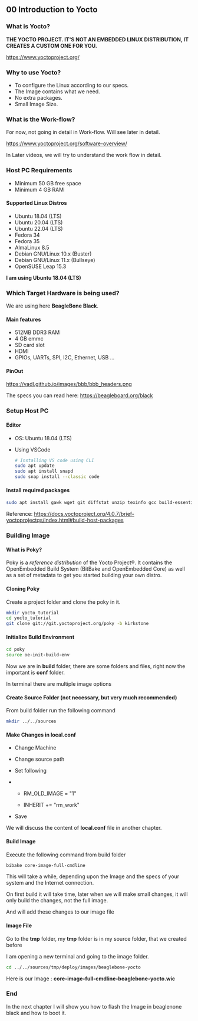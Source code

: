 ## 00 Introduction to Yocto

### What is Yocto?

**THE YOCTO PROJECT.  IT'S NOT AN EMBEDDED LINUX DISTRIBUTION, IT CREATES A CUSTOM ONE FOR YOU.**

https://www.yoctoproject.org/

### Why to use Yocto?

* To configure the Linux according to our specs. 
* The Image contains what we need.
* No extra packages. 
* Small Image Size.

### What is the  Work-flow?

For now, not going in detail in Work-flow. Will see later in detail.

https://www.yoctoproject.org/software-overview/

In Later videos, we will try to understand the work flow in detail.

### Host PC Requirements

* Minimum 50 GB free space
* Minimum 4 GB RAM

#### Supported Linux Distros

- Ubuntu 18.04 (LTS)
- Ubuntu 20.04 (LTS)
- Ubuntu 22.04 (LTS)
- Fedora 34
- Fedora 35
- AlmaLinux 8.5
- Debian GNU/Linux 10.x (Buster)
- Debian GNU/Linux 11.x (Bullseye)
- OpenSUSE Leap 15.3

**I am using Ubuntu 18.04 (LTS)**

### Which Target Hardware is being used?

We are using here **BeagleBone Black**.

#### Main features

* 512MB DDR3 RAM
* 4 GB emmc
* SD card slot
* HDMI
* GPIOs, UARTs, SPI, I2C, Ethernet, USB ... 

#### PinOut

https://vadl.github.io/images/bbb/bbb_headers.png

The specs you can read here:
https://beagleboard.org/black

### Setup Host PC

#### Editor

* OS: Ubuntu 18.04 (LTS)

* Using VSCode

  ```bash
  # Installing VS code using CLI
  sudo apt update
  sudo apt install snapd
  sudo snap install --classic code
  ```

#### Install required packages

```bash
sudo apt install gawk wget git diffstat unzip texinfo gcc build-essential chrpath socat cpio python3 python3-pip python3-pexpect xz-utils debianutils iputils-ping python3-git python3-jinja2 libegl1-mesa libsdl1.2-dev pylint3 xterm python3-subunit mesa-common-dev zstd liblz4-tool

```

Reference: https://docs.yoctoproject.org/4.0.7/brief-yoctoprojectqs/index.html#build-host-packages



### Building Image

#### What is Poky?

Poky is a *reference distribution* of the Yocto Project®. It contains the OpenEmbedded Build System (BitBake and OpenEmbedded Core) as well as a set of metadata to get you started building your own distro. 

#### Cloning Poky

Create a project folder and clone the poky in it.

```bash
mkdir yocto_tutorial
cd yocto_tutorial
git clone git://git.yoctoproject.org/poky -b kirkstone
```

#### Initialize Build Environment

```bash
cd poky
source oe-init-build-env
```

Now we are in **build** folder, there are some folders and files, right now the important is **conf** folder.

In terminal there are multiple image options

#### Create Source Folder (not necessary, but very much recommended)

From build folder run the following command

```bash
mkdir ../../sources
```

####  Make Changes in local.conf

* Change Machine

* Change source path

* Set following

* * RM_OLD_IMAGE = "1"

  * INHERIT += "rm_work"

* Save

We will discuss the content of **local.conf** file  in another chapter.

#### Build Image

Execute the following command from build folder

```bash
bibake core-image-full-cmdline
```

This will take a while, depending upon the Image and the specs of your system and the Internet connection.

On first build it will take time, later when we will make small changes, it will only build the changes, not the full image.

And will add these changes to our image file

#### Image File

Go to the **tmp** folder, my **tmp** folder is in my source folder, that we created before

I am opening a new terminal and going to the image folder.

```bash
cd ../../sources/tmp/deploy/images/beaglebone-yocto
```

Here is our Image : **core-image-full-cmdline-beaglebone-yocto.wic**

### End

In the next chapter I will show you how to flash the Image in beaglenone black and how to boot it.